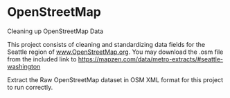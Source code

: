 # OpenStreetMap
Cleaning up OpenStreetMap Data

This project consists of cleaning and standardizing data fields for the Seattle region of www.OpenStreetMap.org. You may download the
.osm file from the included link to https://mapzen.com/data/metro-extracts/#seattle-washington 

Extract the Raw OpenStreetMap dataset in OSM XML format for this project to run correctly. 
